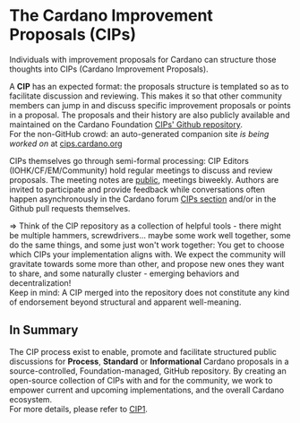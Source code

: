 # The Cardano Improvement Proposals (CIPs)

Individuals with improvement proposals for Cardano can structure those thoughts into CIPs (Cardano Improvement Proposals).  

A **CIP** has an expected format: the proposals structure is templated so as to facilitate discussion and reviewing. This makes it so that other community members can jump in and discuss specific improvement proposals or points in a proposal. The proposals and their history are also publicly available and maintained on the Cardano Foundation [CIPs' Github repository](https://github.com/cardano-foundation/CIPs).  
For the non-GitHub crowd: an auto-generated companion site *is being worked on* at [cips.cardano.org](cips.cardano.org) 

CIPs themselves go through semi-formal processing: CIP Editors (IOHK/CF/EM/Community) hold regular meetings to discuss and review proposals. The meeting notes are [public](https://github.com/cardano-foundation/CIPs/tree/master/BiweeklyMeetings), meetings biweekly. Authors are invited to participate and provide feedback while conversations often happen asynchronously in the Cardano forum [CIPs section](https://forum.cardano.org/c/english/cips/122) and/or in the Github pull requests themselves.  

=> Think of the CIP repository as a collection of helpful tools - there might be multiple hammers, screwdrivers... maybe some work well together, some do the same things, and some just won't work together: You get to choose which CIPs your implementation aligns with. We expect the community will gravitate towards some more than other, and propose new ones they want to share, and some naturally cluster - emerging behaviors and decentralization!  
Keep in mind: A CIP merged into the repository does not constitute any kind of endorsement beyond structural and apparent well-meaning.  

## In Summary
The CIP process exist to enable, promote and facilitate structured public discussions for  **Process**, **Standard** or **Informational** Cardano proposals in a source-controlled, Foundation-managed, GitHub repository. By creating an open-source collection of CIPs with and for the community, we work to empower current and upcoming implementations, and the overall Cardano ecosystem.  
For more details, please refer to [CIP1](https://github.com/cardano-foundation/CIPs/blob/master/CIP1/CIP1.md).  


